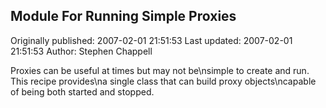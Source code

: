 ## Module For Running Simple Proxies

Originally published: 2007-02-01 21:51:53
Last updated: 2007-02-01 21:51:53
Author: Stephen Chappell

Proxies can be useful at times but may not be\nsimple to create and run. This recipe provides\na single class that can build proxy objects\ncapable of being both started and stopped.